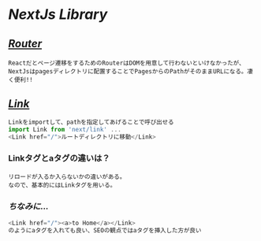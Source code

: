 # ***NextJs Library***  

## ***[Router](https://nextjs.org/docs/api-reference/next/router)***
```
Reactだとページ遷移をするためのRouterはDOMを用意して行わないといけなかったが、NextJsはpagesディレクトリに配置することでPagesからのPathがそのままURLになる。凄く便利!!
```

## ***[Link](https://nextjs.org/docs/api-reference/next/link)***
```javascript
Linkをimportして、pathを指定してあげることで呼び出せる
import Link from 'next/link' ...
<Link href="/">ルートディレクトリに移動</Link>
```

### **Linkタグとaタグの違いは？**
```
リロードが入るか入らないかの違いがある。
なので、基本的にはLinkタグを用いる。
```

### ***ちなみに...***
```javascript
<Link href="/"><a>to Home</a></Link>
のようにaタグを入れても良い、SEOの観点ではaタグを挿入した方が良い
```